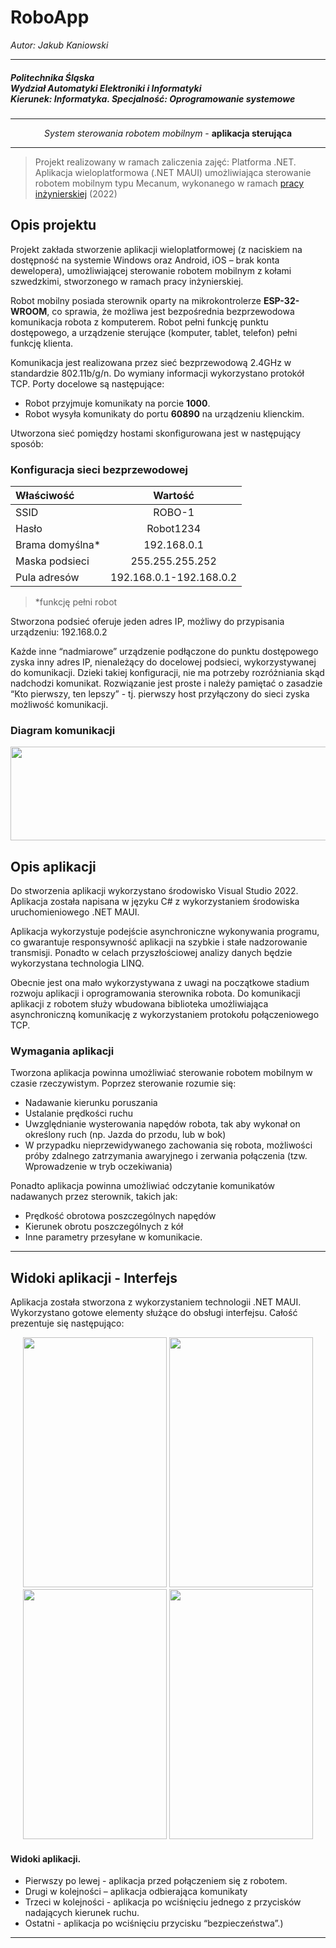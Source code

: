 # __RoboApp__

<p align="left"><i>Autor: Jakub Kaniowski</i></p>

<hr/>
<h5>Politechnika Śląska</br>
Wydział Automatyki Elektroniki i Informatyki</br>
Kierunek: Informatyka. Specjalność: Oprogramowanie systemowe</h5>


<hr/>
<p align="center"><i> System sterowania robotem mobilnym </i>- <b>aplikacja sterująca</b> </p>
<hr/>

> Projekt realizowany w ramach zaliczenia zajęć: Platforma .NET. Aplikacja wieloplatformowa (.NET MAUI) umożliwiająca sterowanie robotem mobilnym typu Mecanum, wykonanego w ramach [pracy inżynierskiej](https://github.com/kakubus/EngineerProject_View/) (2022)


## Opis projektu

Projekt zakłada stworzenie aplikacji wieloplatformowej (z naciskiem na dostępność na systemie Windows oraz Android, iOS – brak konta dewelopera), umożliwiającej sterowanie robotem mobilnym z kołami szwedzkimi, stworzonego w ramach pracy inżynierskiej.

Robot mobilny posiada sterownik oparty na mikrokontrolerze **__ESP-32-WROOM__**, co sprawia, że możliwa jest bezpośrednia bezprzewodowa komunikacja robota z komputerem. Robot pełni funkcję punktu dostępowego, a urządzenie sterujące (komputer, tablet, telefon) pełni funkcję klienta.

Komunikacja jest realizowana przez sieć bezprzewodową 2.4GHz w standardzie 802.11b/g/n. Do wymiany informacji wykorzystano protokół TCP. Porty docelowe są następujące:

*	Robot przyjmuje komunikaty na porcie **1000**. 
*	Robot wysyła komunikaty do portu **60890** na urządzeniu klienckim.

Utworzona sieć pomiędzy hostami skonfigurowana jest w następujący sposób:

### Konfiguracja sieci bezprzewodowej

| Właściwość | Wartość |
| :---         |     :---:      |
| SSID  | ROBO-1     | 
| Hasło   | Robot1234     |
| Brama domyślna*   | 192.168.0.1     |
| Maska podsieci   | 255.255.255.252    |
| Pula adresów   | 192.168.0.1-192.168.0.2    |

> *funkcję pełni robot

Stworzona podsieć oferuje jeden adres IP, możliwy do przypisania urządzeniu: 192.168.0.2

Każde inne “nadmiarowe” urządzenie podłączone do punktu dostępowego zyska inny adres IP, nienależący do docelowej podsieci, wykorzystywanej do komunikacji. Dzieki takiej konfiguracji, nie ma potrzeby rozróżniania skąd nadchodzi komunikat. Rozwiązanie jest proste i należy pamiętać o zasadzie “Kto pierwszy, ten lepszy” - tj. pierwszy host przyłączony do sieci zyska możliwość komunikacji. 

### Diagram komunikacji
<p align="center">
<img width="600" height="150" src="https://user-images.githubusercontent.com/73018121/216727834-0bc6e31a-bfa5-4d01-a6bf-6801a95279e3.png">
</p>

## Opis aplikacji
Do stworzenia aplikacji wykorzystano środowisko Visual Studio 2022. Aplikacja została napisana w języku C# z wykorzystaniem środowiska uruchomieniowego .NET MAUI.

Aplikacja wykorzystuje podejście asynchroniczne wykonywania programu, co gwarantuje responsywność aplikacji na szybkie i stałe nadzorowanie transmisji. Ponadto w celach przyszłościowej analizy danych będzie wykorzystana technologia LINQ. 

Obecnie jest ona mało wykorzystywana z uwagi na początkowe stadium rozwoju aplikacji i oprogramowania sterownika robota. Do komunikacji aplikacji z robotem służy wbudowana biblioteka umożliwiająca asynchroniczną komunikację z wykorzystaniem protokołu połączeniowego TCP.

### Wymagania aplikacji

Tworzona aplikacja powinna umożliwiać sterowanie robotem mobilnym w czasie rzeczywistym. Poprzez sterowanie rozumie się:

*	Nadawanie kierunku poruszania
*	Ustalanie prędkości ruchu
*	Uwzględnianie wysterowania napędów robota, tak aby wykonał on określony ruch (np. Jazda do przodu, lub w bok)
*	W przypadku nieprzewidywanego zachowania się robota, możliwości próby zdalnego zatrzymania awaryjnego i zerwania połączenia (tzw. Wprowadzenie w tryb oczekiwania)

Ponadto aplikacja powinna umożliwiać odczytanie komunikatów nadawanych przez sterownik, takich jak:
*	Prędkość obrotowa poszczególnych napędów
*	Kierunek obrotu poszczególnych z kół
*	Inne parametry przesyłane w komunikacie.


***

## Widoki aplikacji - Interfejs

Aplikacja została stworzona z wykorzystaniem technologii .NET MAUI. Wykorzystano gotowe elementy służące do obsługi interfejsu. Całość prezentuje się następująco:

<p align="center">
<img width="230" height="400" src="https://user-images.githubusercontent.com/73018121/216727492-fdb255d9-0e5b-4fdb-966c-604e503ad49c.png">
<img width="230" height="400" src="https://user-images.githubusercontent.com/73018121/216727654-2cee8efc-eba1-4529-9c65-ecfde0946cea.png">
<img width="230" height="400" src="https://user-images.githubusercontent.com/73018121/216727722-a20071d8-079a-4517-8cf1-997e9e08cdd2.png">
<img width="230" height="400" src="https://user-images.githubusercontent.com/73018121/216727738-0c9e3c92-eed1-4f97-9a4c-ae9203654a5b.png">
</p>

#### Widoki aplikacji. 
* Pierwszy po lewej - aplikacja przed połączeniem się z robotem. 
* Drugi w kolejności – aplikacja odbierająca komunikaty
* Trzeci w kolejności -  aplikacja po wciśnięciu jednego z przycisków nadających kierunek ruchu. 
* Ostatni -  aplikacja po wciśnięciu przycisku “bezpieczeństwa”.)

***
